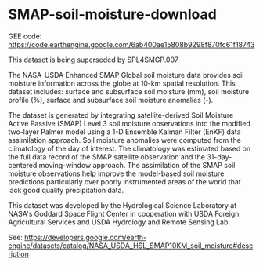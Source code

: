 # SMAP-soil-moisture-download

GEE code: https://code.earthengine.google.com/6ab400ae15808b9298f870fc61f18743

This dataset is being superseded by SPL4SMGP.007

The NASA-USDA Enhanced SMAP Global soil moisture data provides soil moisture information across the globe at 10-km spatial resolution. This dataset includes: surface and subsurface soil moisture (mm), soil moisture profile (%), surface and subsurface soil moisture anomalies (-).

The dataset is generated by integrating satellite-derived Soil Moisture Active Passive (SMAP) Level 3 soil moisture observations into the modified two-layer Palmer model using a 1-D Ensemble Kalman Filter (EnKF) data assimilation approach. Soil moisture anomalies were computed from the climatology of the day of interest. The climatology was estimated based on the full data record of the SMAP satellite observation and the 31-day-centered moving-window approach. The assimilation of the SMAP soil moisture observations help improve the model-based soil moisture predictions particularly over poorly instrumented areas of the world that lack good quality precipitation data.

This dataset was developed by the Hydrological Science Laboratory at NASA's Goddard Space Flight Center in cooperation with USDA Foreign Agricultural Services and USDA Hydrology and Remote Sensing Lab.

See: https://developers.google.com/earth-engine/datasets/catalog/NASA_USDA_HSL_SMAP10KM_soil_moisture#description
